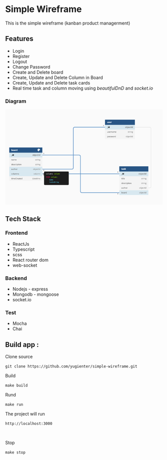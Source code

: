 # Simple Wireframe
This is the simple wireframe (kanban product managerment)

## Features
- Login
- Register
- Logout
- Change Password
- Create and Delete board
- Create, Update and Delete Column in Board
- Create, Update and Delete task cards
- Real time task and column moving using *beautifulDnD* and *socket.io*

### Diagram
![diagram](https://github.com/yugienter/simple-wireframe/blob/master/dbImage/dbdiagram.png)

## Tech Stack
### Frontend
- ReactJs
- Typescript
- scss
- React router dom
- web-socket

### Backend
- Nodejs - express
- Mongodb - mongoose
- socket.io

### Test
- Mocha
- Chai

## Build app :
Clone source 
```
git clone https://github.com/yugienter/simple-wireframe.git
```

Build 
```
make build
```

Rund
```
make run
```
The project will run 
```
http://localhost:3000
```
<br/>

Stop
```
make stop
```


